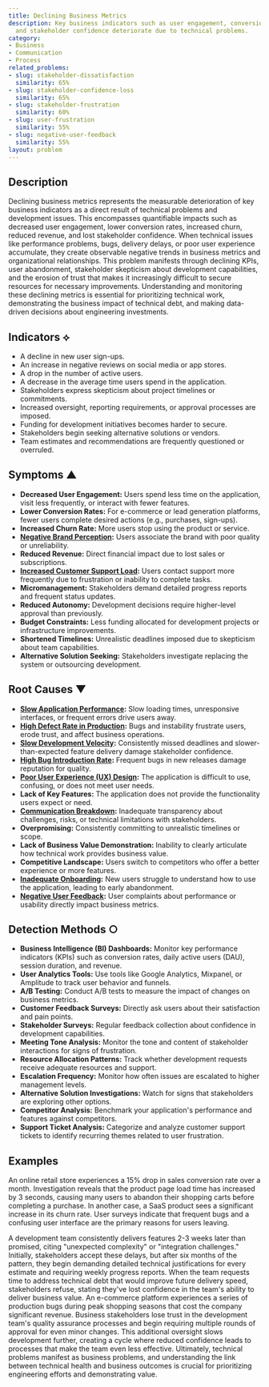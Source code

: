 ```yaml
---
title: Declining Business Metrics
description: Key business indicators such as user engagement, conversion rates, revenue,
  and stakeholder confidence deteriorate due to technical problems.
category:
- Business
- Communication
- Process
related_problems:
- slug: stakeholder-dissatisfaction
  similarity: 65%
- slug: stakeholder-confidence-loss
  similarity: 65%
- slug: stakeholder-frustration
  similarity: 60%
- slug: user-frustration
  similarity: 55%
- slug: negative-user-feedback
  similarity: 55%
layout: problem
---
```


## Description
Declining business metrics represents the measurable deterioration of key business indicators as a direct result of technical problems and development issues. This encompasses quantifiable impacts such as decreased user engagement, lower conversion rates, increased churn, reduced revenue, and lost stakeholder confidence. When technical issues like performance problems, bugs, delivery delays, or poor user experience accumulate, they create observable negative trends in business metrics and organizational relationships. This problem manifests through declining KPIs, user abandonment, stakeholder skepticism about development capabilities, and the erosion of trust that makes it increasingly difficult to secure resources for necessary improvements. Understanding and monitoring these declining metrics is essential for prioritizing technical work, demonstrating the business impact of technical debt, and making data-driven decisions about engineering investments.

## Indicators ⟡
- A decline in new user sign-ups.
- An increase in negative reviews on social media or app stores.
- A drop in the number of active users.
- A decrease in the average time users spend in the application.
- Stakeholders express skepticism about project timelines or commitments.
- Increased oversight, reporting requirements, or approval processes are imposed.
- Funding for development initiatives becomes harder to secure.
- Stakeholders begin seeking alternative solutions or vendors.
- Team estimates and recommendations are frequently questioned or overruled.

## Symptoms ▲

- **Decreased User Engagement:** Users spend less time on the application, visit less frequently, or interact with fewer features.
- **Lower Conversion Rates:** For e-commerce or lead generation platforms, fewer users complete desired actions (e.g., purchases, sign-ups).
- **Increased Churn Rate:** More users stop using the product or service.
- **[Negative Brand Perception](negative-brand-perception.md):** Users associate the brand with poor quality or unreliability.
- **Reduced Revenue:** Direct financial impact due to lost sales or subscriptions.
- **[Increased Customer Support Load](increased-customer-support-load.md):** Users contact support more frequently due to frustration or inability to complete tasks.
- **Micromanagement:** Stakeholders demand detailed progress reports and frequent status updates.
- **Reduced Autonomy:** Development decisions require higher-level approval than previously.
- **Budget Constraints:** Less funding allocated for development projects or infrastructure improvements.
- **Shortened Timelines:** Unrealistic deadlines imposed due to skepticism about team capabilities.
- **Alternative Solution Seeking:** Stakeholders investigate replacing the system or outsourcing development.

## Root Causes ▼

- **[Slow Application Performance](slow-application-performance.md):** Slow loading times, unresponsive interfaces, or frequent errors drive users away.
- **[High Defect Rate in Production](high-defect-rate-in-production.md):** Bugs and instability frustrate users, erode trust, and affect business operations.
- **[Slow Development Velocity](slow-development-velocity.md):** Consistently missed deadlines and slower-than-expected feature delivery damage stakeholder confidence.
- **[High Bug Introduction Rate](high-bug-introduction-rate.md):** Frequent bugs in new releases damage reputation for quality.
- **[Poor User Experience (UX) Design](poor-user-experience-ux-design.md):** The application is difficult to use, confusing, or does not meet user needs.
- **Lack of Key Features:** The application does not provide the functionality users expect or need.
- **[Communication Breakdown](communication-breakdown.md):** Inadequate transparency about challenges, risks, or technical limitations with stakeholders.
- **Overpromising:** Consistently committing to unrealistic timelines or scope.
- **Lack of Business Value Demonstration:** Inability to clearly articulate how technical work provides business value.
- **Competitive Landscape:** Users switch to competitors who offer a better experience or more features.
- **[Inadequate Onboarding](inadequate-onboarding.md):** New users struggle to understand how to use the application, leading to early abandonment.
- **[Negative User Feedback](negative-user-feedback.md):** User complaints about performance or usability directly impact business metrics.

## Detection Methods ○

- **Business Intelligence (BI) Dashboards:** Monitor key performance indicators (KPIs) such as conversion rates, daily active users (DAU), session duration, and revenue.
- **User Analytics Tools:** Use tools like Google Analytics, Mixpanel, or Amplitude to track user behavior and funnels.
- **A/B Testing:** Conduct A/B tests to measure the impact of changes on business metrics.
- **Customer Feedback Surveys:** Directly ask users about their satisfaction and pain points.
- **Stakeholder Surveys:** Regular feedback collection about confidence in development capabilities.
- **Meeting Tone Analysis:** Monitor the tone and content of stakeholder interactions for signs of frustration.
- **Resource Allocation Patterns:** Track whether development requests receive adequate resources and support.
- **Escalation Frequency:** Monitor how often issues are escalated to higher management levels.
- **Alternative Solution Investigations:** Watch for signs that stakeholders are exploring other options.
- **Competitor Analysis:** Benchmark your application's performance and features against competitors.
- **Support Ticket Analysis:** Categorize and analyze customer support tickets to identify recurring themes related to user frustration.

## Examples
An online retail store experiences a 15% drop in sales conversion rate over a month. Investigation reveals that the product page load time has increased by 3 seconds, causing many users to abandon their shopping carts before completing a purchase. In another case, a SaaS product sees a significant increase in its churn rate. User surveys indicate that frequent bugs and a confusing user interface are the primary reasons for users leaving.

A development team consistently delivers features 2-3 weeks later than promised, citing "unexpected complexity" or "integration challenges." Initially, stakeholders accept these delays, but after six months of the pattern, they begin demanding detailed technical justifications for every estimate and requiring weekly progress reports. When the team requests time to address technical debt that would improve future delivery speed, stakeholders refuse, stating they've lost confidence in the team's ability to deliver business value. An e-commerce platform experiences a series of production bugs during peak shopping seasons that cost the company significant revenue. Business stakeholders lose trust in the development team's quality assurance processes and begin requiring multiple rounds of approval for even minor changes. This additional oversight slows development further, creating a cycle where reduced confidence leads to processes that make the team even less effective. Ultimately, technical problems manifest as business problems, and understanding the link between technical health and business outcomes is crucial for prioritizing engineering efforts and demonstrating value.